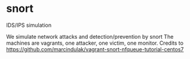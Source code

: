 # snort
IDS/IPS simulation

We simulate network attacks and detection/prevention by snort
The machines are vagrants, one attacker, one victim, one monitor.
Credits to https://github.com/marcindulak/vagrant-snort-nfqueue-tutorial-centos7

